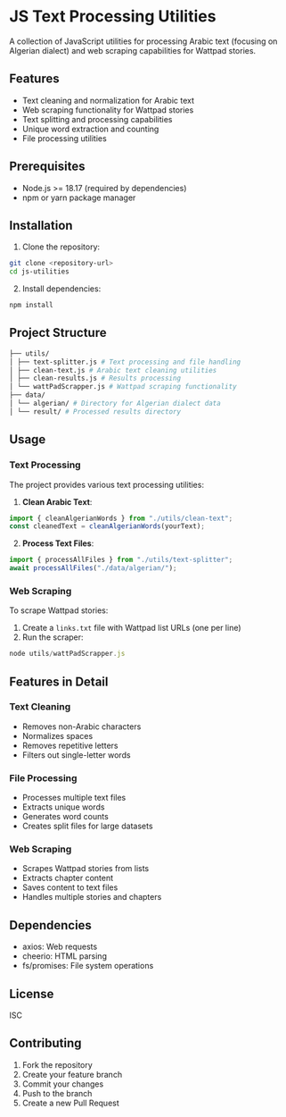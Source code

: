 # JS Text Processing Utilities

A collection of JavaScript utilities for processing Arabic text (focusing on Algerian dialect) and web scraping capabilities for Wattpad stories.

## Features

- Text cleaning and normalization for Arabic text
- Web scraping functionality for Wattpad stories
- Text splitting and processing capabilities
- Unique word extraction and counting
- File processing utilities

## Prerequisites

- Node.js >= 18.17 (required by dependencies)
- npm or yarn package manager

## Installation

1. Clone the repository:

```bash
git clone <repository-url>
cd js-utilities
```

2. Install dependencies:

```bash
npm install
```

## Project Structure

```bash
├── utils/
│ ├── text-splitter.js # Text processing and file handling
│ ├── clean-text.js # Arabic text cleaning utilities
│ ├── clean-results.js # Results processing
│ └── wattPadScrapper.js # Wattpad scraping functionality
├── data/
│ └── algerian/ # Directory for Algerian dialect data
│ └── result/ # Processed results directory
```

## Usage

### Text Processing

The project provides various text processing utilities:

1. **Clean Arabic Text**:

```javascript
import { cleanAlgerianWords } from "./utils/clean-text";
const cleanedText = cleanAlgerianWords(yourText);
```

2. **Process Text Files**:

```javascript
import { processAllFiles } from "./utils/text-splitter";
await processAllFiles("./data/algerian/");
```

### Web Scraping

To scrape Wattpad stories:

1. Create a `links.txt` file with Wattpad list URLs (one per line)
2. Run the scraper:

```javascript
node utils/wattPadScrapper.js
```

## Features in Detail

### Text Cleaning

- Removes non-Arabic characters
- Normalizes spaces
- Removes repetitive letters
- Filters out single-letter words

### File Processing

- Processes multiple text files
- Extracts unique words
- Generates word counts
- Creates split files for large datasets

### Web Scraping

- Scrapes Wattpad stories from lists
- Extracts chapter content
- Saves content to text files
- Handles multiple stories and chapters

## Dependencies

- axios: Web requests
- cheerio: HTML parsing
- fs/promises: File system operations

## License

ISC

## Contributing

1. Fork the repository
2. Create your feature branch
3. Commit your changes
4. Push to the branch
5. Create a new Pull Request
